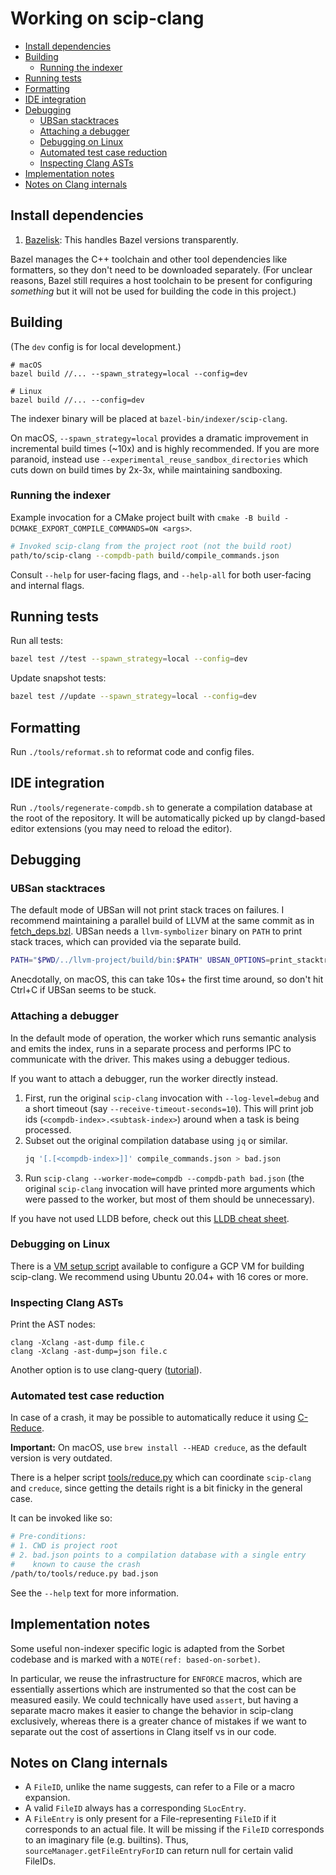 # Working on scip-clang

- [Install dependencies](#install-dependencies)
- [Building](#building)
  - [Running the indexer](#running-the-indexer)
- [Running tests](#running-tests)
- [Formatting](#formatting)
- [IDE integration](#ide-integration)
- [Debugging](#debugging)
  - [UBSan stacktraces](#ubsan-stacktraces)
  - [Attaching a debugger](#attaching-a-debugger)
  - [Debugging on Linux](#debugging-on-linux)
  - [Automated test case reduction](#automated-test-case-reduction)
  - [Inspecting Clang ASTs](#inspecting-clang-asts)
- [Implementation notes](#implementation-notes)
- [Notes on Clang internals](#notes-on-clang-internals)

## Install dependencies

1. [Bazelisk](https://github.com/bazelbuild/bazelisk): This handles Bazel versions
   transparently.

Bazel manages the C++ toolchain and other tool dependencies like formatters,
so they don't need to be downloaded separately.
(For unclear reasons, Bazel still requires
a host toolchain to be present for configuring _something_
but it will not be used for building the code in this project.)

## Building

(The `dev` config is for local development.)

```
# macOS
bazel build //... --spawn_strategy=local --config=dev

# Linux
bazel build //... --config=dev
```

The indexer binary will be placed at `bazel-bin/indexer/scip-clang`.

On macOS, `--spawn_strategy=local` provides a dramatic improvement
in incremental build times (~10x) and is highly recommended.
If you are more paranoid, instead use
`--experimental_reuse_sandbox_directories` which cuts down
on build times by 2x-3x, while maintaining sandboxing.

### Running the indexer

Example invocation for a CMake project built with `cmake -B build -DCMAKE_EXPORT_COMPILE_COMMANDS=ON <args>`.

```bash
# Invoked scip-clang from the project root (not the build root)
path/to/scip-clang --compdb-path build/compile_commands.json
```

Consult `--help` for user-facing flags, and `--help-all` for both user-facing and internal flags.

## Running tests

Run all tests:

```bash
bazel test //test --spawn_strategy=local --config=dev
```

Update snapshot tests:

```bash
bazel test //update --spawn_strategy=local --config=dev
```

## Formatting

Run `./tools/reformat.sh` to reformat code and config files.

## IDE integration

Run `./tools/regenerate-compdb.sh` to generate a compilation database
at the root of the repository. It will be automatically
picked up by clangd-based editor extensions (you may
need to reload the editor).

## Debugging

### UBSan stacktraces

The default mode of UBSan will not print stack traces on failures.
I recommend maintaining a parallel build of LLVM
at the same commit as in [fetch_deps.bzl](/fetch_deps.bzl).
UBSan needs a `llvm-symbolizer` binary on `PATH`
to print stack traces, which can provided via the separate build.

```bash
PATH="$PWD/../llvm-project/build/bin:$PATH" UBSAN_OPTIONS=print_stacktrace=1 <scip-clang invocation>
```

Anecdotally, on macOS, this can take 10s+ the first time around,
so don't hit Ctrl+C if UBSan seems to be stuck.

### Attaching a debugger

In the default mode of operation, the worker which runs semantic
analysis and emits the index, runs in a separate process and
performs IPC to communicate with the driver.
This makes using a debugger tedious.

If you want to attach a debugger, run the worker directly instead.

1. First, run the original `scip-clang` invocation with `--log-level=debug`
   and a short timeout (say `--receive-timeout-seconds=10`).
   This will print job ids (`<compdb-index>.<subtask-index>`)
   around when a task is being processed.
2. Subset out the original compilation database using `jq` or similar.
    ```bash
    jq '[.[<compdb-index>]]' compile_commands.json > bad.json
    ```
3. Run `scip-clang --worker-mode=compdb --compdb-path bad.json`
   (the original `scip-clang` invocation will have printed more arguments
   which were passed to the worker, but most of them
   should be unnecessary).

If you have not used LLDB before, check out this
[LLDB cheat sheet](https://www.nesono.com/sites/default/files/lldb%20cheat%20sheet.pdf).

### Debugging on Linux

There is a [VM setup script](/tools/vm-setup.sh) available
to configure a GCP VM for building scip-clang.
We recommend using Ubuntu 20.04+ with 16 cores or more.

### Inspecting Clang ASTs

Print the AST nodes:

```
clang -Xclang -ast-dump file.c
clang -Xclang -ast-dump=json file.c
```

Another option is to use clang-query ([tutorial](https://devblogs.microsoft.com/cppblog/exploring-clang-tooling-part-2-examining-the-clang-ast-with-clang-query/)).

### Automated test case reduction

In case of a crash, it may be possible to automatically reduce
it using [C-Reduce](https://github.com/csmith-project/creduce).

**Important:**
On macOS, use `brew install --HEAD creduce`,
as the default version is very outdated.

There is a helper script [tools/reduce.py](/tools/reduce.py)
which can coordinate `scip-clang` and `creduce`, since getting
the details right is a bit finicky in the general case.

It can be invoked like so:

```bash
# Pre-conditions:
# 1. CWD is project root
# 2. bad.json points to a compilation database with a single entry
#    known to cause the crash
/path/to/tools/reduce.py bad.json
```

See the `--help` text for more information.

## Implementation notes

<!-- NOTE(def: based-on-sorbet) -->
Some useful non-indexer specific logic is adapted from the Sorbet
codebase and is marked with a `NOTE(ref: based-on-sorbet)`.

In particular, we reuse the infrastructure for `ENFORCE` macros,
which are essentially assertions which are instrumented so
that the cost can be measured easily.
We could technically have used `assert`,
but having a separate macro makes it easier to change
the behavior in scip-clang exclusively, whereas there is a
greater chance of mistakes if we want to separate out the
cost of assertions in Clang itself vs in our code.

## Notes on Clang internals

- A `FileID`, unlike the name suggests, can refer to a File or
  a macro expansion.
- A valid `FileID` always has a corresponding `SLocEntry`.
- A `FileEntry` is only present for a File-representing `FileID`
  if it corresponds to an actual file. It will be missing
  if the `FileID` corresponds to an imaginary file
  (e.g. builtins). Thus, `sourceManager.getFileEntryForID` can
  return null for certain valid FileIDs.
